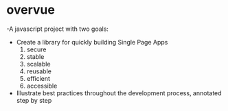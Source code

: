 # overvue
-A javascript project with two goals:
* Create a library for quickly building Single Page Apps
  1. secure
  2. stable
  3. scalable
  1. reusable
  2. efficient
  3. accessible
* Illustrate best practices throughout the development process, annotated step by step
